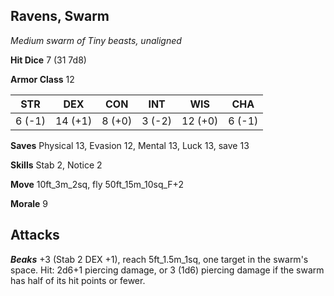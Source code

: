 ## Ravens, Swarm

*Medium swarm of Tiny beasts, unaligned*

**Hit Dice** 7 (31 7d8)

**Armor Class** 12

| STR     | DEX     | CON     | INT     | WIS     | CHA     |
|---------|---------|---------|---------|---------|---------|
|  6 (-1) | 14 (+1) |  8 (+0) |  3 (-2) | 12 (+0) |  6 (-1) |

**Saves** Physical 13, Evasion 12, Mental 13, Luck 13, save 13

**Skills** Stab 2, Notice 2

**Move** 10ft\_3m\_2sq, fly 50ft\_15m\_10sq\_F+2

**Morale** 9

## Attacks

***Beaks*** +3 (Stab 2 DEX +1), reach 5ft\_1.5m\_1sq, one target in the swarm's space. Hit: 2d6+1 piercing damage, or 3 (1d6) piercing damage if the swarm has half of its hit points or fewer.

